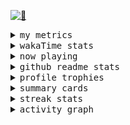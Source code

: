 [![🐙](https://hits.seeyoufarm.com/api/count/incr/badge.svg?url=https%3A%2F%2Fgithub.com%2Fktnkk%2Fhit-counter&count_bg=%23070707&title_bg=%23070707&icon=&icon_color=%23E7E7E7&title=visitors&edge_flat=true)](https://hits.seeyoufarm.com)

<details>
  <summary> <samp>my metrics</samp></summary>
  
  <br>
  
 ![🐳](https://github.com/kkhys/kkhys/blob/main/github-metrics.svg)
  
  ***
</details>

<details>
  <summary> <samp>wakaTime stats</samp></summary>
  
  <br>
  
<!--START_SECTION:waka-->
![Code Time](http://img.shields.io/badge/Code%20Time-3%2C006%20hrs%208%20mins-blue)

**🐱 My GitHub Data** 

> 📦 5.0 MB Used in GitHub's Storage 
 > 
> 💼 Opted to Hire
 > 
> 📜 9 Public Repositories 
 > 
> 🔑 23 Private Repositories 
 > 
**I'm an Early 🐤** 

```text
🌞 Morning                5936 commits        ████████░░░░░░░░░░░░░░░░░   30.64 % 
🌆 Daytime                4806 commits        ██████░░░░░░░░░░░░░░░░░░░   24.80 % 
🌃 Evening                7001 commits        █████████░░░░░░░░░░░░░░░░   36.13 % 
🌙 Night                  1633 commits        ██░░░░░░░░░░░░░░░░░░░░░░░   08.43 % 
```
📅 **I'm Most Productive on Tuesday** 

```text
Monday                   2899 commits        ████░░░░░░░░░░░░░░░░░░░░░   14.96 % 
Tuesday                  3064 commits        ████░░░░░░░░░░░░░░░░░░░░░   15.81 % 
Wednesday                2651 commits        ███░░░░░░░░░░░░░░░░░░░░░░   13.68 % 
Thursday                 2664 commits        ███░░░░░░░░░░░░░░░░░░░░░░   13.75 % 
Friday                   2790 commits        ████░░░░░░░░░░░░░░░░░░░░░   14.40 % 
Saturday                 2477 commits        ███░░░░░░░░░░░░░░░░░░░░░░   12.78 % 
Sunday                   2831 commits        ████░░░░░░░░░░░░░░░░░░░░░   14.61 % 
```


📊 **This Week I Spent My Time On** 

```text
🕑︎ Time Zone: Asia/Tokyo

💬 Programming Languages: 
Other                    28 hrs 17 mins      ██████████░░░░░░░░░░░░░░░   40.96 % 
Java                     23 hrs 5 mins       ████████░░░░░░░░░░░░░░░░░   33.45 % 
TypeScript               11 hrs 50 mins      ████░░░░░░░░░░░░░░░░░░░░░   17.15 % 
SQL                      1 hr 24 mins        █░░░░░░░░░░░░░░░░░░░░░░░░   02.04 % 
Play2                    1 hr 16 mins        ░░░░░░░░░░░░░░░░░░░░░░░░░   01.84 % 

🔥 Editors: 
Intellijidea             40 hrs 39 mins      ███████████████░░░░░░░░░░   58.88 % 
Chrome                   28 hrs 16 mins      ██████████░░░░░░░░░░░░░░░   40.94 % 
DataGrip                 7 mins              ░░░░░░░░░░░░░░░░░░░░░░░░░   00.18 % 

💻 Operating System: 
Mac                      69 hrs 3 mins       █████████████████████████   100.00 % 
```


 Last Updated on 2024/03/24 18:36:31 UTC
<!--END_SECTION:waka-->
  
  ***
</details>


<details>
  <summary> <samp>now playing</samp></summary>
  
  <br>
 
 [![🐟](https://spotify-github-profile.vercel.app/api/view?uid=31ryofms4dnv7mrohhepo4c4zgqu&cover_image=true&theme=default&show_offline=false&background_color=121212&bar_color=53b14f&bar_color_cover=false)](https://open.spotify.com/user/31ryofms4dnv7mrohhepo4c4zgqu)
  
  ***
</details>

<details>
  <summary> <samp>github readme stats</samp></summary>
  
  <br>
  
 <p align="left"> 
  <img alt="🐠" src="https://github-readme-stats.vercel.app/api?username=kkhys&count_private=true&show_icons=true&theme=dark&include_all_commits=true" />
  <img alt="🐟" src="https://github-readme-stats.vercel.app/api/top-langs/?username=kkhys&layout=compact&theme=dark&langs_count=10&hide=HTML,CSS,SCSS" />
</p>
  
  ***
</details>

<details>
  <summary> <samp>profile trophies</samp></summary>
  
  <br>
  
  [![🐬](https://github-profile-trophy.vercel.app/?username=kkhys&rank=SECRET,SSS,SS,S,AAA,AA,A&theme=darkhub&row=1&margin-w=10&no-bg=true)](https://github.com/ryo-ma/github-profile-trophy)
  
  ***
</details>

<details>
  <summary> <samp>summary cards</samp></summary>
  
  <br>
  
  ![🐋](https://github-profile-summary-cards.vercel.app/api/cards/profile-details?username=kkhys&theme=github_dark)
  ![🦑](https://github-profile-summary-cards.vercel.app/api/cards/repos-per-language?username=kkhys&theme=github_dark)
  ![🦭](https://github-profile-summary-cards.vercel.app/api/cards/most-commit-language?username=kkhys&theme=github_dark)
  ![🦀](https://github-profile-summary-cards.vercel.app/api/cards/stats?username=kkhys&theme=github_dark)
  ![🦈](https://github-profile-summary-cards.vercel.app/api/cards/productive-time?username=kkhys&theme=github_dark)
  
  ***
</details>

<details>
  <summary> <samp>streak stats</samp></summary>
  
  <br>
  
  [![🐠](http://github-readme-streak-stats.herokuapp.com?user=kkhys&theme=dark)](https://git.io/streak-stats)
  
  ***
</details>

<details>
  <summary> <samp>activity graph</samp></summary>
  
  <br>
  
  [![🐡](https://github-readme-activity-graph.vercel.app/graph?username=kkhys&theme=xcode)](https://github.com/ashutosh00710/github-readme-activity-graph)
  
  ***
</details>
